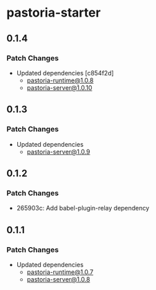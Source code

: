 # pastoria-starter

## 0.1.4

### Patch Changes

- Updated dependencies [c854f2d]
  - pastoria-runtime@1.0.8
  - pastoria-server@1.0.10

## 0.1.3

### Patch Changes

- Updated dependencies
  - pastoria-server@1.0.9

## 0.1.2

### Patch Changes

- 265903c: Add babel-plugin-relay dependency

## 0.1.1

### Patch Changes

- Updated dependencies
  - pastoria-runtime@1.0.7
  - pastoria-server@1.0.8
